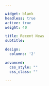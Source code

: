 ```yaml
---

widget: blank
headless: true
active: true
weight: 40

title: Recent News
subtitle:

design:
  columns: '2'

advanced:
  css_style: ""
  css_class: ""

---
```


